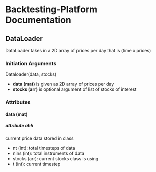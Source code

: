 # Backtesting-Platform Documentation
## DataLoader
DataLoader takes in a 2D array of prices per day that is (time x prices)

### Initiation Arguments
Dataloader(data, stocks)
- **data (mat)** is given as 2D array of prices per day
- **stocks (arr)** is optional argument of list of stocks of interest

### Attributes
#### data (mat) 
##### attribute ahh
current price data stored in class
- nt (int): total timesteps of data
- nins (int): total instruments of data
- stocks (arr): current stocks class is using
- t (int): current timestep
